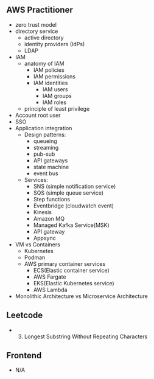 ## AWS Practitioner
* zero trust model
* directory service
    * active directory
    * identity providers (IdPs)
    * LDAP
* IAM
  * anatomy of IAM
    * IAM policies
    * IAM permissions
    * IAM identities
      * IAM users
      * IAM groups
      * IAM roles
  * principle of least privilege
* Account root user
* SSO
* Application integration
  * Design patterns:
    * queueing
    * streaming
    * pub-sub
    * API gateways
    * state machine
    * event bus
  * Services:
    * SNS (simple notification service)
    * SQS (simple queue service)
    * Step functions
    * Eventbridge (cloudwatch event)
    * Kinesis
    * Amazon MQ
    * Managed Kafka Service(MSK)
    * API gateway
    * Appsync
* VM vs Containers
  * Kubernetes
  * Podman
  * AWS primary container services
    * ECS(Elastic container service)
    * AWS Fargate
    * EKS(Elastic Kubernetes service)
    * AWS Lambda
* Monolithic Architecture vs Microservice Architecture

## Leetcode
* 3. Longest Substring Without Repeating Characters


## Frontend
* N/A